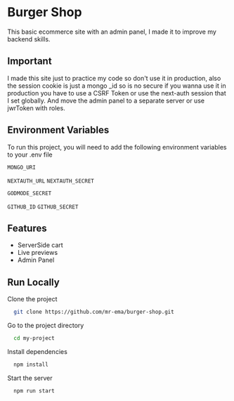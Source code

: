 
# Burger Shop

This basic ecommerce site with an admin panel, I made it to improve my 
backend skills.

## Important
I made this site just to practice my code so don't use it in production, also
the session cookie is just a mongo _id so is no secure if you wanna use it in production
you have to use a CSRF Token or use the next-auth session that I set globally.
And move the admin panel to a separate server or use jwrToken with roles.



## Environment Variables

To run this project, you will need to add the following environment variables to your .env file

`MONGO_URI`

`NEXTAUTH_URL` `NEXTAUTH_SECRET`

`GODMODE_SECRET`

`GITHUB_ID` `GITHUB_SECRET`


## Features

- ServerSide cart
- Live previews
- Admin Panel


## Run Locally

Clone the project

```bash
  git clone https://github.com/mr-ema/burger-shop.git
```

Go to the project directory

```bash
  cd my-project
```

Install dependencies

```bash
  npm install
```

Start the server

```bash
  npm run start
```